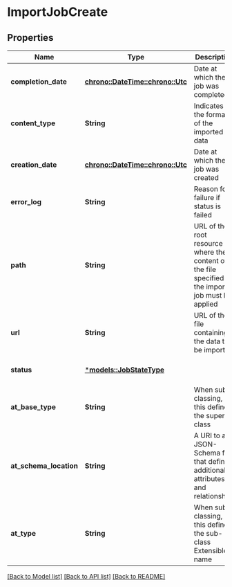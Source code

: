 # ImportJobCreate

## Properties
Name | Type | Description | Notes
------------ | ------------- | ------------- | -------------
**completion_date** | [**chrono::DateTime::<chrono::Utc>**](DateTime.md) | Date at which the job was completed | [optional] [default to None]
**content_type** | **String** | Indicates the format of the imported data | [optional] [default to None]
**creation_date** | [**chrono::DateTime::<chrono::Utc>**](DateTime.md) | Date at which the job was created | [optional] [default to None]
**error_log** | **String** | Reason for failure if status is failed | [optional] [default to None]
**path** | **String** | URL of the root resource where the content of the file specified by the import job must be applied | [optional] [default to None]
**url** | **String** | URL of the file containing the data to be imported | 
**status** | [***models::JobStateType**](JobStateType.md) |  | [optional] [default to None]
**at_base_type** | **String** | When sub-classing, this defines the super-class | [optional] [default to None]
**at_schema_location** | **String** | A URI to a JSON-Schema file that defines additional attributes and relationships | [optional] [default to None]
**at_type** | **String** | When sub-classing, this defines the sub-class Extensible name | [optional] [default to None]

[[Back to Model list]](../README.md#documentation-for-models) [[Back to API list]](../README.md#documentation-for-api-endpoints) [[Back to README]](../README.md)


